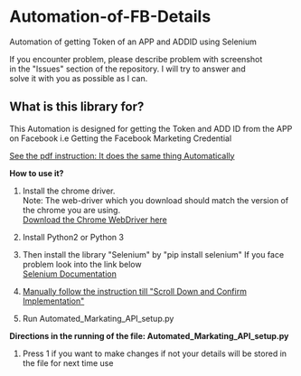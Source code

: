 # Automation-of-FB-Details
Automation of getting Token of an APP and ADDID using Selenium

If you encounter problem, please describe problem with screenshot  
in the "Issues" section of the repository. I will try to answer and  
solve it with you as possible as I can.

## What is this library for?
This Automation is designed for getting the Token and ADD ID from the APP on Facebook  i.e Getting the Facebook Marketing Credential

[See the pdf instruction: It does the same thing Automatically](https://github.com/Sherlockof96/Automation-of-FB-Details/blob/master/FB%20Marketing%20API%20Setup.pdf)  

**How to use it?**  

1. Install the chrome driver.<br> Note: The web-driver which you download should match the version of the chrome you are using. <br>
<a href="https://sites.google.com/a/chromium.org/chromedriver/downloads">Download the Chrome WebDriver here</a>

2. Install Python2 or Python 3

3. Then install the library "Selenium" by "pip install selenium" If you face problem look into the link below
<br> <a href="https://selenium-python.readthedocs.io/installation.html">Selenium Documentation</a>

4. [Manually follow the instruction till "Scroll Down and Confirm Implementation"](https://github.com/Sherlockof96/Automation-of-FB-Details/blob/master/FB%20Marketing%20API%20Setup.pdf)  

5. Run Automated_Markating_API_setup.py

**Directions in the running of the file: Automated_Markating_API_setup.py**

1. Press 1 if you want to make changes if not your details will be stored in the file for next time use
